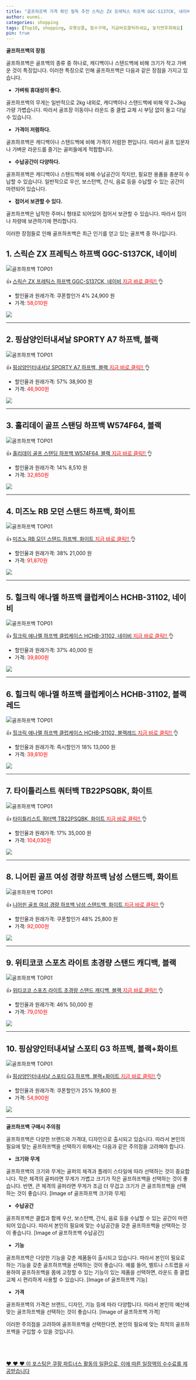 ```yaml
---
title: "골프하프백 가격 확인 필독 추천 스릭슨 ZX 프레틱스 하프백 GGC-S137CK, 네이비 비교 장점 구매가이드"
author: eunmi.
categories: shopping
tags: [Top10, shopping, 유행상품, 필수구매, 지금바로클릭하세요, 놓치면후회해요]
pin: true
---
```

**골프하프백의 장점**

골프하프백은 골프백의 종류 중 하나로, 캐디백이나 스탠드백에 비해 크기가 작고 가벼운 것이 특징입니다. 이러한 특징으로 인해 골프하프백은 다음과 같은 장점을 가지고 있습니다.

* **가벼워 휴대성이 좋다.**

골프하프백의 무게는 일반적으로 2kg 내외로, 캐디백이나 스탠드백에 비해 약 2~3kg 가량 가볍습니다. 따라서 골프장 이동이나 라운드 중 클럽 교체 시 부담 없이 들고 다닐 수 있습니다.

* **가격이 저렴하다.**

골프하프백은 캐디백이나 스탠드백에 비해 가격이 저렴한 편입니다. 따라서 골프 입문자나 가벼운 라운드를 즐기는 골퍼들에게 적합합니다.

* **수납공간이 다양하다.**

골프하프백은 캐디백이나 스탠드백에 비해 수납공간이 작지만, 필요한 용품을 충분히 수납할 수 있습니다. 일반적으로 우산, 보스턴백, 간식, 음료 등을 수납할 수 있는 공간이 마련되어 있습니다.

* **접어서 보관할 수 있다.**

골프하프백은 납작한 주머니 형태로 되어있어 접어서 보관할 수 있습니다. 따라서 집이나 차량에 보관하기에 편리합니다.

이러한 장점들로 인해 골프하프백은 최근 인기를 얻고 있는 골프백 중 하나입니다.

   

## 1. 스릭슨 ZX 프레틱스 하프백 GGC-S137CK, 네이비

![골프하프백 TOP01](https://thumbnail10.coupangcdn.com/thumbnails/remote/230x230ex/image/vendor_inventory/43cf/3fa37434bcf689158818a4e5293b06520361fd5da0923230a33a60c03960.jpg)


👍 [스릭슨 ZX 프레틱스 하프백 GGC-S137CK, 네이비 <font color=red> 지금 바로 클릭!! </font> ](https://link.coupang.com/re/AFFSDP?lptag=AF3617701&subid=GithubCoopas&pageKey=6302983144&traceid=V0-153&itemId=13043492421&vendorItemId=79202322257) 👌 


- 할인율과 원래가격: 쿠폰할인가 4%  24,900   원
- 가격: <span style='color:red'>58,010원</span>

[![](/discount_price.png)](https://link.coupang.com/re/AFFSDP?lptag=AF3617701&subid=GithubCoopas&pageKey=6302983144&traceid=V0-153&itemId=13043492421&vendorItemId=79202322257)

---


   

## 2. 핑삼양인터내셔날 SPORTY A7 하프백, 블랙

![골프하프백 TOP01](https://thumbnail10.coupangcdn.com/thumbnails/remote/230x230ex/image/vendor_inventory/0989/07100fbdba5384714ccc2638fa0724645c9c109e53b1401547f1796dabdc.jpg)


👍 [핑삼양인터내셔날 SPORTY A7 하프백, 블랙 <font color=red> 지금 바로 클릭!! </font> ](https://link.coupang.com/re/AFFSDP?lptag=AF3617701&subid=GithubCoopas&pageKey=7414804703&traceid=V0-153&itemId=19220451776&vendorItemId=85338898019) 👌 


- 할인율과 원래가격: 57%  38,900   원
- 가격: <span style='color:red'>46,900원</span>

[![](/discount_price.png)](https://link.coupang.com/re/AFFSDP?lptag=AF3617701&subid=GithubCoopas&pageKey=7414804703&traceid=V0-153&itemId=19220451776&vendorItemId=85338898019)

---


   

## 3. 홀리데이 골프 스탠딩 하프백 W574F64, 블랙

![골프하프백 TOP01](https://thumbnail7.coupangcdn.com/thumbnails/remote/230x230ex/image/retail/images/2021/05/27/9/7/ee56d129-6be8-47d3-8cec-476bad485df8.jpg)


👍 [홀리데이 골프 스탠딩 하프백 W574F64, 블랙 <font color=red> 지금 바로 클릭!! </font> ](https://link.coupang.com/re/AFFSDP?lptag=AF3617701&subid=GithubCoopas&pageKey=1139424345&traceid=V0-153&itemId=2110100284&vendorItemId=76196821515) 👌 


- 할인율과 원래가격: 14%  8,510   원
- 가격: <span style='color:red'>32,850원</span>

[![](/discount_price.png)](https://link.coupang.com/re/AFFSDP?lptag=AF3617701&subid=GithubCoopas&pageKey=1139424345&traceid=V0-153&itemId=2110100284&vendorItemId=76196821515)

---


   

## 4. 미즈노 RB 모던 스탠드 하프백, 화이트

![골프하프백 TOP01](https://thumbnail8.coupangcdn.com/thumbnails/remote/230x230ex/image/product/image/vendoritem/2018/12/21/3796591458/84985937-2d9a-4ebf-b09f-0a82f5156c20.jpg)


👍 [미즈노 RB 모던 스탠드 하프백, 화이트 <font color=red> 지금 바로 클릭!! </font> ](https://link.coupang.com/re/AFFSDP?lptag=AF3617701&subid=GithubCoopas&pageKey=107490141&traceid=V0-153&itemId=325382889&vendorItemId=3796591458) 👌 


- 할인율과 원래가격: 38%  21,000   원
- 가격: <span style='color:red'>91,870원</span>

[![](/discount_price.png)](https://link.coupang.com/re/AFFSDP?lptag=AF3617701&subid=GithubCoopas&pageKey=107490141&traceid=V0-153&itemId=325382889&vendorItemId=3796591458)

---


   

## 5. 힐크릭 애나멜 하프백 클럽케이스 HCHB-31102, 네이비

![골프하프백 TOP01](https://thumbnail10.coupangcdn.com/thumbnails/remote/230x230ex/image/vendor_inventory/9224/e6fa9ba56c8c82206977f7403df2ee34bde379ed622a6e5825fc20a08673.jpg)


👍 [힐크릭 애나멜 하프백 클럽케이스 HCHB-31102, 네이비 <font color=red> 지금 바로 클릭!! </font> ](https://link.coupang.com/re/AFFSDP?lptag=AF3617701&subid=GithubCoopas&pageKey=7509109944&traceid=V0-153&itemId=19671960497&vendorItemId=82673737907) 👌 


- 할인율과 원래가격: 37%  40,000   원
- 가격: <span style='color:red'>39,800원</span>

[![](/discount_price.png)](https://link.coupang.com/re/AFFSDP?lptag=AF3617701&subid=GithubCoopas&pageKey=7509109944&traceid=V0-153&itemId=19671960497&vendorItemId=82673737907)

---


   

## 6. 힐크릭 애나멜 하프백 클럽케이스 HCHB-31102, 블랙레드

![골프하프백 TOP01](https://thumbnail7.coupangcdn.com/thumbnails/remote/230x230ex/image/vendor_inventory/b0c8/568e262d51f6d8cb36b10131d02d193e466505337b88461a77947b535833.jpg)


👍 [힐크릭 애나멜 하프백 클럽케이스 HCHB-31102, 블랙레드 <font color=red> 지금 바로 클릭!! </font> ](https://link.coupang.com/re/AFFSDP?lptag=AF3617701&subid=GithubCoopas&pageKey=7509109944&traceid=V0-153&itemId=19671960494&vendorItemId=82673737913) 👌 


- 할인율과 원래가격: 즉시할인가 18%  13,000   원
- 가격: <span style='color:red'>39,810원</span>

[![](/discount_price.png)](https://link.coupang.com/re/AFFSDP?lptag=AF3617701&subid=GithubCoopas&pageKey=7509109944&traceid=V0-153&itemId=19671960494&vendorItemId=82673737913)

---


   

## 7. 타이틀리스트 쿼터백 TB22PSQBK, 화이트

![골프하프백 TOP01](https://thumbnail9.coupangcdn.com/thumbnails/remote/230x230ex/image/retail/images/2023/04/04/17/8/d2248725-cc17-47a4-976e-c13a1a246baf.jpg)


👍 [타이틀리스트 쿼터백 TB22PSQBK, 화이트 <font color=red> 지금 바로 클릭!! </font> ](https://link.coupang.com/re/AFFSDP?lptag=AF3617701&subid=GithubCoopas&pageKey=7243755483&traceid=V0-153&itemId=18411053897&vendorItemId=85553495059) 👌 


- 할인율과 원래가격: 17%  35,000   원
- 가격: <span style='color:red'>104,030원</span>

[![](/discount_price.png)](https://link.coupang.com/re/AFFSDP?lptag=AF3617701&subid=GithubCoopas&pageKey=7243755483&traceid=V0-153&itemId=18411053897&vendorItemId=85553495059)

---


   

## 8. 니어핀 골프 여성 경량 하프백 남성 스탠드백, 화이트

![골프하프백 TOP01](https://thumbnail6.coupangcdn.com/thumbnails/remote/230x230ex/image/vendor_inventory/5dc1/46ab484cd8c01f53fc64b8eaf5d66a5e375c6c488c9c262273c116bc95ed.jpg)


👍 [니어핀 골프 여성 경량 하프백 남성 스탠드백, 화이트 <font color=red> 지금 바로 클릭!! </font> ](https://link.coupang.com/re/AFFSDP?lptag=AF3617701&subid=GithubCoopas&pageKey=6185960358&traceid=V0-153&itemId=12178111214&vendorItemId=87161262662) 👌 


- 할인율과 원래가격: 쿠폰할인가 48%  25,800   원
- 가격: <span style='color:red'>92,000원</span>

[![](/discount_price.png)](https://link.coupang.com/re/AFFSDP?lptag=AF3617701&subid=GithubCoopas&pageKey=6185960358&traceid=V0-153&itemId=12178111214&vendorItemId=87161262662)

---


   

## 9. 위티코코 스포츠 라이트 초경량 스탠드 캐디백, 블랙

![골프하프백 TOP01](https://thumbnail9.coupangcdn.com/thumbnails/remote/230x230ex/image/vendor_inventory/cc68/c71e8500813243e51bd94d7f90909973dfe203e20d7b97b4c0e9411f5d30.jpg)


👍 [위티코코 스포츠 라이트 초경량 스탠드 캐디백, 블랙 <font color=red> 지금 바로 클릭!! </font> ](https://link.coupang.com/re/AFFSDP?lptag=AF3617701&subid=GithubCoopas&pageKey=7070286644&traceid=V0-153&itemId=17555488530&vendorItemId=84722314777) 👌 


- 할인율과 원래가격: 46%  50,000   원
- 가격: <span style='color:red'>79,010원</span>

[![](/discount_price.png)](https://link.coupang.com/re/AFFSDP?lptag=AF3617701&subid=GithubCoopas&pageKey=7070286644&traceid=V0-153&itemId=17555488530&vendorItemId=84722314777)

---


   

## 10. 핑삼양인터내셔날 스포티 G3 하프백, 블랙+화이트

![골프하프백 TOP01](https://thumbnail10.coupangcdn.com/thumbnails/remote/230x230ex/image/vendor_inventory/566f/88953f4a710eb34f60d02cba13511fbe77b80aa6705ebf91a96d430dac70.jpg)


👍 [핑삼양인터내셔날 스포티 G3 하프백, 블랙+화이트 <font color=red> 지금 바로 클릭!! </font> ](https://link.coupang.com/re/AFFSDP?lptag=AF3617701&subid=GithubCoopas&pageKey=7414804735&traceid=V0-153&itemId=19220451907&vendorItemId=85338844715) 👌 


- 할인율과 원래가격: 쿠폰할인가 25%  19,800   원
- 가격: <span style='color:red'>54,900원</span>

[![](/discount_price.png)](https://link.coupang.com/re/AFFSDP?lptag=AF3617701&subid=GithubCoopas&pageKey=7414804735&traceid=V0-153&itemId=19220451907&vendorItemId=85338844715)

---
**골프하프백 구매시 주의점**

골프하프백은 다양한 브랜드와 가격대, 디자인으로 출시되고 있습니다. 따라서 본인의 필요에 맞는 골프하프백을 선택하기 위해서는 다음과 같은 주의점을 고려해야 합니다.

* **크기와 무게**

골프하프백의 크기와 무게는 골퍼의 체격과 플레이 스타일에 따라 선택하는 것이 중요합니다. 작은 체격의 골퍼라면 무게가 가볍고 크기가 작은 골프하프백을 선택하는 것이 좋습니다. 반면, 큰 체격의 골퍼라면 무게가 조금 더 무겁고 크기가 큰 골프하프백을 선택하는 것이 좋습니다.
[Image of 골프하프백 크기와 무게]

* **수납공간**

골프하프백은 클럽과 함께 우산, 보스턴백, 간식, 음료 등을 수납할 수 있는 공간이 마련되어 있습니다. 따라서 본인의 필요에 맞는 수납공간을 갖춘 골프하프백을 선택하는 것이 좋습니다.
[Image of 골프하프백 수납공간]

* **기능**

골프하프백은 다양한 기능을 갖춘 제품들이 출시되고 있습니다. 따라서 본인이 필요로 하는 기능을 갖춘 골프하프백을 선택하는 것이 좋습니다. 예를 들어, 벨트나 스트랩을 사용하여 골프하프백을 몸에 고정할 수 있는 기능이 있는 제품을 선택하면, 라운드 중 클럽 교체 시 편리하게 사용할 수 있습니다.
[Image of 골프하프백 기능]

* **가격**

골프하프백의 가격은 브랜드, 디자인, 기능 등에 따라 다양합니다. 따라서 본인의 예산에 맞는 골프하프백을 선택하는 것이 좋습니다.
[Image of 골프하프백 가격]

이러한 주의점을 고려하여 골프하프백을 선택한다면, 본인의 필요에 맞는 최적의 골프하프백을 구입할 수 있을 것입니다.<br><br><br><br><br> [ ❤ ❤ ❤ 이 포스팅은 쿠팡 파트너스 활동의 일환으로, 이에 따른 일정액의 수수료를 제공받습니다](https://link.coupang.com/a/bcEFyh)